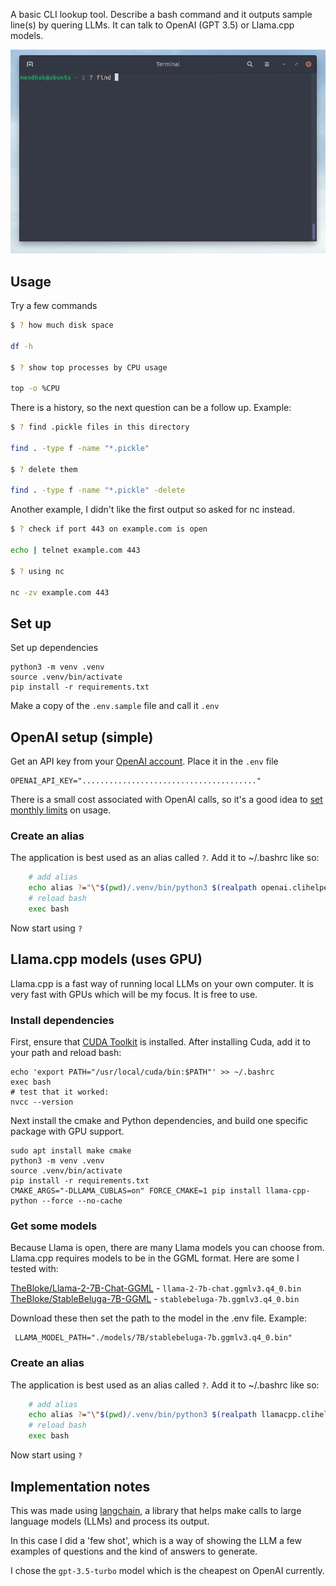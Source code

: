 
A basic CLI lookup tool. Describe a bash command and it outputs sample line(s) by quering LLMs. It can talk to OpenAI (GPT 3.5) or Llama.cpp models.  

![example](example.gif)

## Usage

Try a few commands

```bash
$ ? how much disk space 

df -h

$ ? show top processes by CPU usage

top -o %CPU

```

There is a history, so the next question can be a follow up.  Example:

```bash
$ ? find .pickle files in this directory

find . -type f -name "*.pickle"

$ ? delete them

find . -type f -name "*.pickle" -delete
```


Another example, I didn't like the first output so asked for nc instead.

```bash 
$ ? check if port 443 on example.com is open

echo | telnet example.com 443

$ ? using nc

nc -zv example.com 443
```

## Set up

Set up dependencies

    python3 -m venv .venv
    source .venv/bin/activate
    pip install -r requirements.txt

Make a copy of the ``.env.sample`` file and call it `.env`

## OpenAI setup (simple)

Get an API key from your [OpenAI account](https://platform.openai.com/account/api-keys). Place it in the `.env` file

```
OPENAI_API_KEY="......................................."
```

There is a small cost associated with OpenAI calls, so it's a good idea to [set monthly limits](https://platform.openai.com/account/billing/limits) on usage.


### Create an alias

The application is best used as an alias called `?`.  Add it to ~/.bashrc like so:

```bash
    # add alias
    echo alias ?="\"$(pwd)/.venv/bin/python3 $(realpath openai.clihelper.py)\"" >> ~/.bashrc
    # reload bash
    exec bash
```

Now start using `?`

## Llama.cpp models (uses GPU)

Llama.cpp is a fast way of running local LLMs on your own computer. It is very fast with GPUs which will be my focus. It is free to use.

### Install dependencies

First, ensure that [CUDA Toolkit](https://developer.nvidia.com/cuda-downloads?target_os=Linux&target_arch=x86_64&Distribution=Ubuntu&target_version=22.04&target_type=deb_local) is installed. 
After installing Cuda, add it to your path and reload bash:  

    echo 'export PATH="/usr/local/cuda/bin:$PATH"' >> ~/.bashrc
    exec bash
    # test that it worked: 
    nvcc --version

Next install the cmake and Python dependencies, and build one specific package with GPU support. 

    sudo apt install make cmake
    python3 -m venv .venv
    source .venv/bin/activate
    pip install -r requirements.txt
    CMAKE_ARGS="-DLLAMA_CUBLAS=on" FORCE_CMAKE=1 pip install llama-cpp-python --force --no-cache

### Get some models

Because Llama is open, there are many Llama models you can choose from. Llama.cpp requires models to be in the GGML format. Here are some I tested with: 

[TheBloke/Llama-2-7B-Chat-GGML](https://huggingface.co/TheBloke/Llama-2-7B-Chat-GGML) - `llama-2-7b-chat.ggmlv3.q4_0.bin`   
[TheBloke/StableBeluga-7B-GGML](https://huggingface.co/TheBloke/StableBeluga-7B-GGML) -  `stablebeluga-7b.ggmlv3.q4_0.bin`  

 Download these then set the path to the model in the .env file. Example: 

     LLAMA_MODEL_PATH="./models/7B/stablebeluga-7b.ggmlv3.q4_0.bin"

### Create an alias

The application is best used as an alias called `?`.  Add it to ~/.bashrc like so:

```bash
    # add alias
    echo alias ?="\"$(pwd)/.venv/bin/python3 $(realpath llamacpp.clihelper.py)\"" >> ~/.bashrc
    # reload bash
    exec bash
```

Now start using `?`

## Implementation notes

This was made using [langchain](https://python.langchain.com/docs/get_started/introduction.html), a library that helps make calls to large language models (LLMs) and process its output. 

In this case I did a 'few shot', which is a way of showing the LLM a few examples of questions and the kind of answers to generate. 

I chose the `gpt-3.5-turbo` model which is the cheapest on OpenAI currently.  

